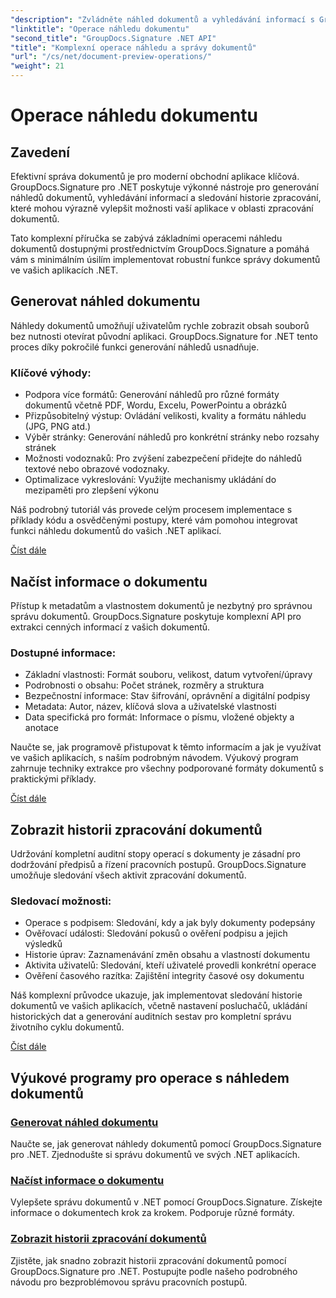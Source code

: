 ```yaml
---
"description": "Zvládněte náhled dokumentů a vyhledávání informací s GroupDocs.Signature pro .NET. Naučte se generovat náhledy, extrahovat metadata a sledovat historii dokumentů ve vašich aplikacích."
"linktitle": "Operace náhledu dokumentu"
"second_title": "GroupDocs.Signature .NET API"
"title": "Komplexní operace náhledu a správy dokumentů"
"url": "/cs/net/document-preview-operations/"
"weight": 21
---
```


# Operace náhledu dokumentu

## Zavedení

Efektivní správa dokumentů je pro moderní obchodní aplikace klíčová. GroupDocs.Signature pro .NET poskytuje výkonné nástroje pro generování náhledů dokumentů, vyhledávání informací a sledování historie zpracování, které mohou výrazně vylepšit možnosti vaší aplikace v oblasti zpracování dokumentů.

Tato komplexní příručka se zabývá základními operacemi náhledu dokumentů dostupnými prostřednictvím GroupDocs.Signature a pomáhá vám s minimálním úsilím implementovat robustní funkce správy dokumentů ve vašich aplikacích .NET.

## Generovat náhled dokumentu

Náhledy dokumentů umožňují uživatelům rychle zobrazit obsah souborů bez nutnosti otevírat původní aplikaci. GroupDocs.Signature for .NET tento proces díky pokročilé funkci generování náhledů usnadňuje.

### Klíčové výhody:
- Podpora více formátů: Generování náhledů pro různé formáty dokumentů včetně PDF, Wordu, Excelu, PowerPointu a obrázků
- Přizpůsobitelný výstup: Ovládání velikosti, kvality a formátu náhledu (JPG, PNG atd.)
- Výběr stránky: Generování náhledů pro konkrétní stránky nebo rozsahy stránek
- Možnosti vodoznaků: Pro zvýšení zabezpečení přidejte do náhledů textové nebo obrazové vodoznaky.
- Optimalizace vykreslování: Využijte mechanismy ukládání do mezipaměti pro zlepšení výkonu

Náš podrobný tutoriál vás provede celým procesem implementace s příklady kódu a osvědčenými postupy, které vám pomohou integrovat funkci náhledu dokumentů do vašich .NET aplikací.

[Číst dále](./generate-document-preview/)

## Načíst informace o dokumentu

Přístup k metadatům a vlastnostem dokumentů je nezbytný pro správnou správu dokumentů. GroupDocs.Signature poskytuje komplexní API pro extrakci cenných informací z vašich dokumentů.

### Dostupné informace:
- Základní vlastnosti: Formát souboru, velikost, datum vytvoření/úpravy
- Podrobnosti o obsahu: Počet stránek, rozměry a struktura
- Bezpečnostní informace: Stav šifrování, oprávnění a digitální podpisy
- Metadata: Autor, název, klíčová slova a uživatelské vlastnosti
- Data specifická pro formát: Informace o písmu, vložené objekty a anotace

Naučte se, jak programově přistupovat k těmto informacím a jak je využívat ve vašich aplikacích, s naším podrobným návodem. Výukový program zahrnuje techniky extrakce pro všechny podporované formáty dokumentů s praktickými příklady.

[Číst dále](./retrieve-document-information/)

## Zobrazit historii zpracování dokumentů

Udržování kompletní auditní stopy operací s dokumenty je zásadní pro dodržování předpisů a řízení pracovních postupů. GroupDocs.Signature umožňuje sledování všech aktivit zpracování dokumentů.

### Sledovací možnosti:
- Operace s podpisem: Sledování, kdy a jak byly dokumenty podepsány
- Ověřovací události: Sledování pokusů o ověření podpisu a jejich výsledků
- Historie úprav: Zaznamenávání změn obsahu a vlastností dokumentu
- Aktivita uživatelů: Sledování, kteří uživatelé provedli konkrétní operace
- Ověření časového razítka: Zajištění integrity časové osy dokumentu

Náš komplexní průvodce ukazuje, jak implementovat sledování historie dokumentů ve vašich aplikacích, včetně nastavení posluchačů, ukládání historických dat a generování auditních sestav pro kompletní správu životního cyklu dokumentů.

[Číst dále](./view-document-processing-history/)

## Výukové programy pro operace s náhledem dokumentů

### [Generovat náhled dokumentu](./generate-document-preview/)
Naučte se, jak generovat náhledy dokumentů pomocí GroupDocs.Signature pro .NET. Zjednodušte si správu dokumentů ve svých .NET aplikacích.

### [Načíst informace o dokumentu](./retrieve-document-information/)
Vylepšete správu dokumentů v .NET pomocí GroupDocs.Signature. Získejte informace o dokumentech krok za krokem. Podporuje různé formáty.

### [Zobrazit historii zpracování dokumentů](./view-document-processing-history/)
Zjistěte, jak snadno zobrazit historii zpracování dokumentů pomocí GroupDocs.Signature pro .NET. Postupujte podle našeho podrobného návodu pro bezproblémovou správu pracovních postupů.